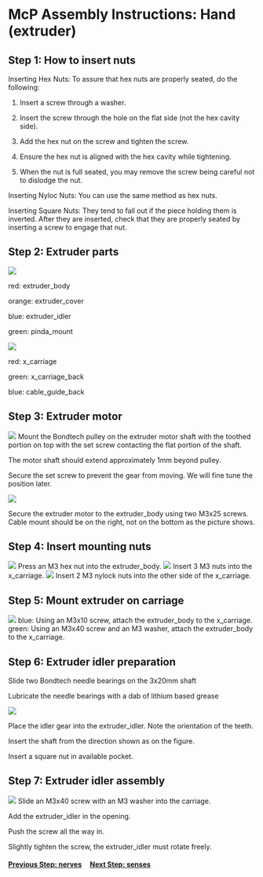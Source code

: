 # McP Assembly Instructions: Hand (extruder)


## Step 1: How to insert nuts

Inserting Hex Nuts: To assure that hex nuts are properly seated, do the following:

1.   Insert a screw through a washer.

 1.   Insert the screw through the hole on the flat side (not the hex cavity side).

   1. Add the hex nut on the screw and tighten the screw.

   1. Ensure the hex nut is aligned with the hex cavity while tightening.

1.    When the nut is full seated, you may remove the screw being careful not to dislodge the nut.

Inserting Nyloc Nuts: You can use the same method as hex nuts.

Inserting Square Nuts: They tend to fall out if the piece holding them is inverted. After they are inserted, check that they are properly seated by inserting a screw to engage that nut.


## Step 2: Extruder parts 
![](img/extruder_parts.jpg)

red: extruder_body

orange: extruder_cover

blue: extruder_idler

green: pinda_mount

![](img/xcarriage_parts.jpg)

red: x_carriage

green: x_carriage_back

blue: cable_guide_back


## Step 3: Extruder motor 
![](img/emotor_add_pulley.jpg)
Mount the Bondtech pulley on the extruder motor shaft with the toothed portion on top with the set screw contacting the flat portion of the shaft.

The motor shaft should extend approximately 1mm beyond pulley.

Secure the set screw to prevent the gear from moving. We will fine tune the position later.

![](img/emotor_onto_extruder.jpg)

Secure the extruder motor to the extruder_body using two M3x25 screws.  Cable mount should be on the right, not on the bottom as the picture shows.

## Step 4: Insert mounting nuts
![](img/nut1.jpg)
Press an M3 hex nut into the extruder_body.
![](img/nut3.jpg)
Insert 3 M3 nuts into the x_carriage.
![](img/nut2.jpg)
Insert 2 M3 nylock nuts into the other side of the x_carriage.

## Step 5: Mount extruder on carriage

![](img/extruder_onto_carriage.jpg)
blue: Using an M3x10 screw, attach the extruder_body to the x_carriage.
green: Using an M3x40 screw and an M3 washer, attach the extruder_body to the x_carriage.

## Step 6: Extruder idler preparation

Slide two Bondtech needle bearings on the 3x20mm shaft

Lubricate the needle bearings with a dab of lithium based grease

![](img/extruder_onto_carriage.jpg)

Place the idler gear into the extruder_idler. Note the orientation of the teeth.

Insert the shaft from the direction shown as on the figure.

Insert a square nut in available pocket.

## Step 7: Extruder idler assembly
![](img/extruder_idler_assembly.jpg)
Slide an M3x40 screw with an M3 washer into the carriage.

Add the extruder_idler in the opening.

Push the screw all the way in.

Slightly tighten the screw, the extruder_idler must rotate freely.




#### [Previous Step: nerves](nerves.md) &nbsp;&nbsp;&nbsp; [Next Step: senses](senses.md)